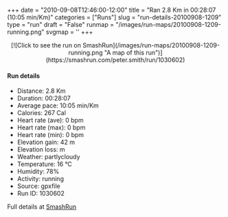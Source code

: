+++
date = "2010-09-08T12:46:00-12:00"
title = "Ran 2.8 Km in 00:28:07 (10:05 min/Km)"
categories = ["Runs"]
slug = "run-details-20100908-1209"
type = "run"
draft = "False"
runmap = "/images/run-maps/20100908-1209-running.png"
svgmap = '<polyline points="44 15, 42 19, 33 17, 31 18, 23 18, 16 23, 11 33, 0 32, 5 18, 6 21, 7 22, 10 23, 8 35, 10 37, 11 38, 16 38, 29 34, 68 41, 66 48, 69 54, 75 58, 77 61, 78 68, 97 77, 97 80, 99 82, 100 82, 98 85">'
+++



<!--more-->

<center>
[![Click to see the run on SmashRun](/images/run-maps/20100908-1209-running.png "A map of this run")](https://smashrun.com/peter.smith/run/1030602)
</center>

#### Run details

* Distance: 2.8 Km
* Duration: 00:28:07
* Average pace: 10:05 min/Km
* Calories: 267 Cal
* Heart rate (ave): 0 bpm
* Heart rate (max): 0 bpm
* Heart rate (min): 0 bpm
* Elevation gain: 42 m
* Elevation loss:  m
* Weather: partlycloudy
* Temperature: 16 &deg;C
* Humidity: 78%
* Activity: running
* Source: gpxfile
* Run ID: 1030602

Full details at [SmashRun](https://smashrun.com/peter.smith/run/1030602)